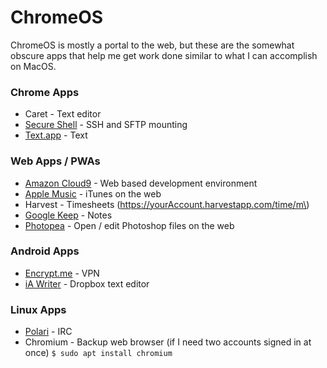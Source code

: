 # ChromeOS

ChromeOS is mostly a portal to the web, but these are the somewhat obscure apps that help me get work done similar to what I can accomplish on MacOS.

### Chrome Apps

* Caret - Text editor
* [Secure Shell](https://chrome.google.com/webstore/detail/secure-shell-app/pnhechapfaindjhompbnflcldabbghjo?hl=en) - SSH and SFTP mounting
* [Text.app](https://chrome.google.com/webstore/detail/text/mmfbcljfglbokpmkimbfghdkjmjhdgbg?hl=en) - Text 

### Web Apps / PWAs

* [Amazon Cloud9](https://aws.amazon.com/cloud9/) - Web based development environment
* [Apple Music](https://music.apple.com/) - iTunes on the web
* Harvest - Timesheets \(https://yourAccount.harvestapp.com/time/m\)
* [Google Keep](https://keep.google.com/) - Notes
* [Photopea](https://www.photopea.com/) - Open / edit Photoshop files on the web

### Android Apps

* [Encrypt.me](https://encrypt.me/) - VPN
* [iA Writer](https://play.google.com/store/apps/details?id=net.ia.iawriter&hl=en_US) - Dropbox text editor

### Linux Apps

* [Polari](https://wiki.gnome.org/Apps/Polari) - IRC
* Chromium - Backup web browser \(if I need two accounts signed in at once\) `$ sudo apt install chromium`

